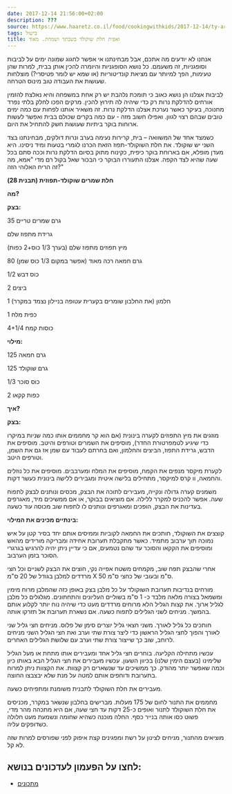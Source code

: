 ```yaml
---
date: 2017-12-14 21:56:00+02:00
description: ???
source: https://www.haaretz.co.il/food/cookingwithkids/2017-12-14/ty-article/0000017f-f897-ddde-abff-fcf79a460000
tags: בישול
title: ואפית חלת שוקולד בשבתך ושמחת. מאוד
---
```


אנחנו לא יודעים מה אתכם, אבל מבחינתנו אי אפשר לחגוג שמונה ימים על לביבות וסופגניות, זה משעמם. כל נושא הסופגניות והיומרה להכין אותן בבית, למרות שהן טעימות, הפך למיותר עם מציאת קונדיטוריות (או שמא יש לומר פטיסרי?) מוצלחות שעושות את העבודה טוב מינוס הטרחה.

לביבות אצלנו הן נושא כאוב כי תומכת נלהבת יש רק אחת במשפחה והיא נאלצת להזמין אורחים להדלקת נרות רק כדי שיהיה לה תירוץ להכין. מרקים הפכו לחלק בלתי נפרד מחנוכה, בעיקר כאשר נערכת אצלנו הדלקת נרות. זה משאיר אותנו לפחות עם כמה ימים טובים שבהם רצוי לגוון. ואפילו חשוב מזה - עם כמה בקרים שכולם בבית ואפשר לעשות ארוחות בוקר ביתיות שעושות חשק להתחיל את היום.

כשמצד אחד של המשוואה – בית, קרירות נעימה בערב ונרות דולקים, מבחינתנו בצד השני יש שוקולד. את חלת השוקולד-תפוז הזאת הכרנו לגמרי בטעות ומיד ניסינו. היא מעדן מופלא, אם בארוחת בוקר כיפית, כקינוח מתוק בסיום הדלקת נרות וככה סתם בכל שעה שהיא לצד הקפה. אצלנו התעוררו הבוקר כי הבכור שאל בקול רם מדי "אמא, מה זה הריח האלוהי הזה?"

**חלת שמרים שוקולד-תפוזית (תבנית 28)**

**מה?**

**בצק:**

35 גרם שמרים טריים

גרידת מתפוז שלם

מיץ תפוזים מתפוז שלם (בערך 1/3 כוס+2 כפות)

80 גרם חמאה רכה מאוד (אפשר במקום 1/3 כוס שמן)

1/2 כוס דבש

2 ביצים

1 חלמון (את החלבון שומרים בקערית עטופה בניילון נצמד במקרר)

1 כפית מלח

4+1/4 כוסות קמח

**מילוי:**

125 גרם חמאה

125 גרם שוקולד

1/3 כוס סוכר

2 כפות קקאו

**איך?**

**בצק:**

מוזגים את מיץ התפוזים לקערה בינונית (אם הוא קר מחממים אותו כמה שניות במיקרו כדי שיגיע לטמפרטורת החדר), מוסיפים את השמרים וטורפים והיטב. מוסיפים את הדבש, גרידת התפוז, הביצים והחלמון, ואם בחרתם לעבוד עם שמן אז גם את השמן, וטורפים היטב.

לקערת מיקסר מנפים את הקמח, מוסיפים את המלח ומערבבים. מוסיפים את כל נוזלים והחמאה, וו קרס למיקסר, מתחילים בלישה איטית ומגבירים ללישה בינונית כעשר דקות.

משמנים קערה גדולה ונקייה, מעבירים לתוכה את הבצק, מכסים ונותנים לבצק לתפוח שעה. אפשר להכניס למקרר ללילה. אם מוציאים בבוקר, או אם ממשיכים מיד, מאגרפים בעדינות את הבצק, הופכים ומאגרפים ונותנים לו לתפוח שוב מכוסה עוד כשעה.

**בינתיים מכינים את המילוי:**

קוצצים את השוקולד, חותכים את החמאה לקוביות וממיסים אותם יחד בסיר קטן על איש נמוכה תוך ערבוב מתמיד. כאשר מתקבלת תערובת אחידה ומבריקה מורידים מהאש ומוסיפים את הקקאו והסוכר עד שהם נטמעים, אם כי עדיין ניתן יהיה להרגיש בגרגרי הסוכר בזמן הערבוב.

אחרי שהבצק תפח שוב, מקמחים משטח אפייה נקי, חוצים את הבצק לשניים וכל חצי מרדדים למלבן בגודל של 20 ס"מ X 50 ס"מ ובעובי של כחצי ס"מ.

מורחים בנדיבות תערובת השוקולד על כל מלבן בצק באופן כזה שהמלבן מרוח מימין ומשמאל בצורה מלאה מלבד כ- 1 ס"מ בשוליים העליונים והתחתונים. מגלגלים כל מלבן לגליל ארוך. את קצות הגליל הלא מרוחים מרדדים מעט כדי שיהיה נוח יותר לקלוע אותם בהמשך. מניחים לשני הגלילים לתפוח כשעה. אם נשארת תערובת אל תזרקו אותה.

חותכים כל גליל לאורך. משני חצאי גליל יוצרים סימן של פלוס. מניחים חצי גליל שני לאורך והפוך לחצי הגליל הראשון כדי ליצר צורת שתי וערב ואת חצי הגליל השני מניחים לרוחב, שוב כך שייצור צורת שתי וערב עם שלושת הגלילים האחרים.

עכשיו מתחילה הקליעה. בוחרים חצי גליל אחד ומעבירים אותו מתחת או מעל הגליל שלימינו (בעצם הימין שלנו) בכיוון השעון. עכשיו מעבירים את חצי הגליל הבא באותו כיון וכמה שאפשר יותר מהודק. כך ממשיכים עד שנשארים רק קצוות. את הקצוות ניתן למרוח בתערובת ודוחפים אותם למטה על מנת שלא יבצבצו החוצה.

מעבירים את חלת השוקולד לתבנית משומנת ומתפיחים כשעה.

מחממים את התנור לחום של 175 מעלות. מברישים בחלבון שנשאר במקרר, מכניסים את חלת השוקולד לתנור ואופים כ-25 דקות עד חצי שעה, אם היא מתכהה מהר מדי, פשוט כסו אותה בנייר כסף. החלה מוכנה כשהיא שחומה ונשמעת מעט חלולה כשדופקים עליה.

מוציאים מהתנור, מניחים לצינון על רשת ומפגינים קצת איפוק לפני שפורסים למרות שזה לא קל.

לחצו על הפעמון לעדכונים בנושא:
------------------------------

* [מתכונים](/ty-tag/recipes-0000017f-da28-dea8-a77f-de6a4ba50000)